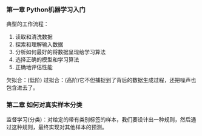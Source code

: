 ### 第一章 Python机器学习入门

典型的工作流程：

1. 读取和清洗数据
2. 探索和理解输入数据
3. 分析如何最好的将数据呈现给学习算法
4. 选择正确的模型和学习算法
5. 正确地评估性能

欠拟合：(低阶)
过拟合：(高阶)它不但捕捉到了背后的数据生成过程，还把噪声也包含进去了。

### 第二章 如何对真实样本分类

监督学习(分类)：对给定的带有类别标签的样本，我们要设计出一种规则，然后通过这种规则，最终实现对其他样本的预测。
